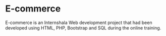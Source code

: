 # E-commerce
E-commerce is an Internshala Web development project that had been developed using HTML, PHP, Bootstrap and SQL during the online training.
